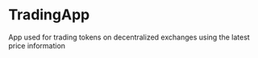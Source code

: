# TradingApp
App used for trading tokens on decentralized exchanges using the latest price information
